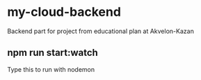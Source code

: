 # my-cloud-backend
Backend part for project from educational plan at Akvelon-Kazan
## npm run start:watch
Type this to run with nodemon
